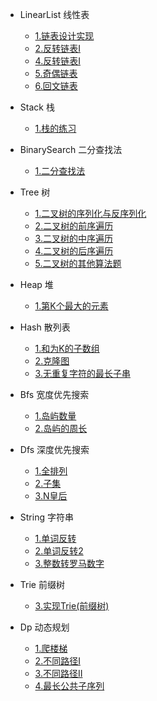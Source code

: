 + LinearList 线性表
  - [1.链表设计实现](algorithm/linearList/链表设计实现.md)
  - [2.反转链表I](algorithm/linearList/反转链表I.md)
  - [4.反转链表I](algorithm/linearList/移除链表元素.md)
  - [5.奇偶链表](algorithm/linearList/奇偶链表.md)
  - [6.回文链表](algorithm/linearList/回文链表.md)
  
+ Stack 栈
  - [1.栈的练习](algorithm/stack/栈的练习.md)
  
+ BinarySearch 二分查找法
  - [1.二分查找法](algorithm/binarySearch/二分查找法.md)
  
+ Tree 树
  - [1.二叉树的序列化与反序列化](algorithm/tree/二叉树的序列化与反序列化.md)
  - [2.二叉树的前序遍历](algorithm/tree/二叉树的前序遍历.md)
  - [3.二叉树的中序遍历](algorithm/tree/二叉树的中序遍历.md)
  - [4.二叉树的后序遍历](algorithm/tree/二叉树的后序遍历.md)
  - [5.二叉树的其他算法题](algorithm/tree/二叉树的其他算法题.md)

+ Heap 堆
  - [1.第K个最大的元素](algorithm/heap/第K个最大的元素.md)

+ Hash 散列表
  - [1.和为K的子数组](algorithm/hash/和为K的子数组.md)
  - [2.克隆图](algorithm/hash/克隆图.md)
  - [3.无重复字符的最长子串](algorithm/hash/无重复字符的最长子串.md)

+ Bfs 宽度优先搜索
  - [1.岛屿数量](algorithm/bfs/岛屿数量.md)
  - [2.岛屿的周长](algorithm/bfs/岛屿的周长.md)

+ Dfs 深度优先搜索 
  - [1.全排列](algorithm/dfs/全排列.md)
  - [2.子集](algorithm/dfs/子集.md)
  - [3.N皇后](algorithm/dfs/N皇后.md)

+ String 字符串
  - [1.单词反转](algorithm/string/单词反转.md)
  - [2.单词反转2](algorithm/string/单词反转2.md)
  - [3.整数转罗马数字](algorithm/string/整数转罗马数字.md)

+ Trie 前缀树
  - [3.实现Trie(前缀树)](algorithm/trie/实现Trie(前缀树).md)

+ Dp 动态规划
  - [1.爬楼梯](algorithm/dp/爬楼梯.md)
  - [2.不同路径I](algorithm/dp/不同路径I.md)
  - [3.不同路径II](algorithm/dp/不同路径II.md)
  - [4.最长公共子序列](algorithm/dp/最长公共子序列.md)
